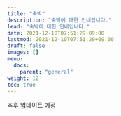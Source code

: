 ```yaml
---
title: "숙박"
description: "숙박에 대한 안내입니다."
lead: "숙박에 대한 안내입니다."
date: 2021-12-10T07:51:29+09:00
lastmod: 2021-12-10T07:51:29+09:00
draft: false
images: []
menu: 
  docs:
    parent: "general"
weight: 12
toc: true
---
```


추후 업데이트 예정